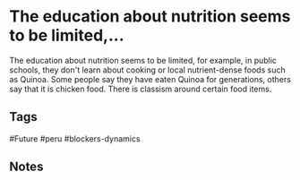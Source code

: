 # The education about nutrition seems to be limited,...

The education about nutrition seems to be limited, for example, in public schools, they don't learn about cooking or local nutrient-dense foods such as Quinoa. Some people say they have eaten Quinoa for generations, others say that it is chicken food. There is classism around certain food items.

## Tags
#Future #peru #blockers-dynamics

## Notes
<!-- Add your notes here -->
